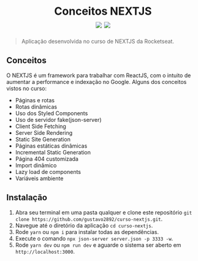 <h1 align="center">
  Conceitos NEXTJS
  <div>
    <img src="https://img.shields.io/badge/-ReactJS-blue" />
    <img src="https://img.shields.io/badge/-NEXTJS-blueviolet" />
  </div>
</h1>

> Aplicação desenvolvida no curso de NEXTJS da Rocketseat.

## Conceitos

O NEXTJS é um framework para trabalhar com ReactJS, com o intuito de aumentar a performance e indexação no Google. Alguns dos conceitos vistos no curso:

- Páginas e rotas
- Rotas dinâmicas
- Uso dos Styled Components
- Uso de servidor fake(json-server)
- Client Side Fetching
- Server Side Rendering
- Static Site Generation
- Páginas estáticas dinâmicas
- Incremental Static Generation
- Página 404 customizada
- Import dinâmico
- Lazy load de components
- Variáveis ambiente

## Instalação

1. Abra seu terminal em uma pasta qualquer e clone este repositório
`git clone https://github.com/gustavo2892/curso-nextjs.git`.
2. Navegue até o diretório da aplicação `cd curso-nextjs`.
3. Rode `yarn` ou `npm i` para instalar todas as dependências.<br />
4. Execute o comando `npx json-server server.json -p 3333 -w`.<br />
5. Rode `yarn dev` ou `npm run dev` e aguarde o sistema ser aberto em `http://localhost:3000`.